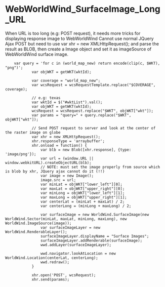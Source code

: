 # WebWorldWind_SurfaceImage_Long_URL
When URL is too long (e.g: POST request), it needs more tricks for displaying response image to WebWorldWind
Cannot use normal JQuery Ajax POST but need to use var xhr = new XMLHttpRequest(); and parse the result as BLOB, then create a Image object 
and set it as imageSource of WebWorldWind surface image.

        var query = 'for c in (world_map_new) return encode(clip(c, $WKT), "png")';
                var objWKT = getWKT(wktId);

                var coverage = "world_map_new";
                var wcsRequest = wcsRequestTemplate.replace("$COVERAGE", coverage);

                // e.g: texas
                var wktId = $("#wktList").val();
                var objWKT = getWKT(wktId);
                wcsRequest = wcsRequest.replace("$WKT", objWKT["wkt"]);
		        var params = "query=" + query.replace("$WKT", objWKT["wkt"]);
                
                // Send POST request to server and look at the center of the raster image on globe
                var xhr = new XMLHttpRequest();
                xhr.responseType = 'arraybuffer';
                xhr.onload = function() {
                    var blb = new Blob([xhr.response], {type: 'image/png'});
                    var url = (window.URL || window.webkitURL).createObjectURL(blb);
                    // NOTE: must set the image properly from source which is blob by xhr, JQuery ajax cannot do it (!!)
                    var image = new Image();
                    image.src = url;
                    var minLat = objWKT["lower_left"][0];
                    var maxLat = objWKT["upper_right"][0];
                    var minLong = objWKT["lower_left"][1];
                    var maxLong = objWKT["upper_right"][1];
                    var centerLat = (minLat + maxLat) / 2;
                    var centerLong = (minLong + maxLong) / 2;          

                    var surfaceImage = new WorldWind.SurfaceImage(new WorldWind.Sector(minLat, maxLat, minLong, maxLong), new WorldWind.ImageSource(image));
                    var surfaceImageLayer = new WorldWind.RenderableLayer();
                    surfaceImageLayer.displayName = "Surface Images";
                    surfaceImageLayer.addRenderable(surfaceImage);
                    wwd.addLayer(surfaceImageLayer);

                    wwd.navigator.lookAtLocation = new WorldWind.Location(centerLat, centerLong);
                    wwd.redraw();
                }                

                xhr.open('POST', wcsRequest);
                xhr.send(params);      

